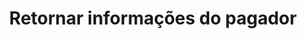 ---
title: Retornar informações do pagador
api:
  file: Antifraude.json
  operationId: get_v1-order-order-id-report
hidden: false
---